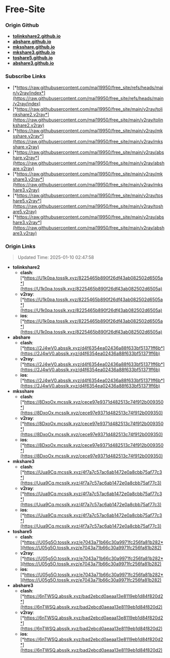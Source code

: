 # Free-Site

### Origin Github

- [**tolinkshare2.github.io**](https://github.com/tolinkshare2/tolinkshare2.github.io)
- [**abshare.github.io**](https://github.com/abshare/abshare.github.io)
- [**mksshare.github.io**](https://github.com/mksshare/mksshare.github.io)
- [**mkshare3.github.io**](https://github.com/mkshare3/mkshare3.github.io)
- [**toshare5.github.io**](https://github.com/toshare5/toshare5.github.io)
- [**abshare3.github.io**](https://github.com/abshare3/abshare3.github.io)

### Subscribe Links

- [*https://raw.githubusercontent.com/mai19950/free_site/refs/heads/main/v2ray/index*](https://raw.githubusercontent.com/mai19950/free_site/refs/heads/main/v2ray/index)
- [*https://raw.githubusercontent.com/mai19950/free_site/main/v2ray/tolinkshare2.v2ray*](https://raw.githubusercontent.com/mai19950/free_site/main/v2ray/tolinkshare2.v2ray)
- [*https://raw.githubusercontent.com/mai19950/free_site/main/v2ray/mksshare.v2ray*](https://raw.githubusercontent.com/mai19950/free_site/main/v2ray/mksshare.v2ray)
- [*https://raw.githubusercontent.com/mai19950/free_site/main/v2ray/abshare.v2ray*](https://raw.githubusercontent.com/mai19950/free_site/main/v2ray/abshare.v2ray)
- [*https://raw.githubusercontent.com/mai19950/free_site/main/v2ray/mkshare3.v2ray*](https://raw.githubusercontent.com/mai19950/free_site/main/v2ray/mkshare3.v2ray)
- [*https://raw.githubusercontent.com/mai19950/free_site/main/v2ray/toshare5.v2ray*](https://raw.githubusercontent.com/mai19950/free_site/main/v2ray/toshare5.v2ray)
- [*https://raw.githubusercontent.com/mai19950/free_site/main/v2ray/abshare3.v2ray*](https://raw.githubusercontent.com/mai19950/free_site/main/v2ray/abshare3.v2ray)

### Origin Links

> Updated Time: 2025-01-10 02:47:58

- **tolinkshare2**
  - **clash**: [*https://U1k0pa.tosslk.xyz/8225465b890f26df43ab082502d6505a*](https://U1k0pa.tosslk.xyz/8225465b890f26df43ab082502d6505a)
  - **v2ray**: [*https://U1k0pa.tosslk.xyz/8225465b890f26df43ab082502d6505a*](https://U1k0pa.tosslk.xyz/8225465b890f26df43ab082502d6505a)
  - **ios**: [*https://U1k0pa.tosslk.xyz/8225465b890f26df43ab082502d6505a*](https://U1k0pa.tosslk.xyz/8225465b890f26df43ab082502d6505a)
- **abshare**
  - **clash**: [*https://2J4wV0.absslk.xyz/d4f6354ea02436a88f633bf51371ff6b*](https://2J4wV0.absslk.xyz/d4f6354ea02436a88f633bf51371ff6b)
  - **v2ray**: [*https://2J4wV0.absslk.xyz/d4f6354ea02436a88f633bf51371ff6b*](https://2J4wV0.absslk.xyz/d4f6354ea02436a88f633bf51371ff6b)
  - **ios**: [*https://2J4wV0.absslk.xyz/d4f6354ea02436a88f633bf51371ff6b*](https://2J4wV0.absslk.xyz/d4f6354ea02436a88f633bf51371ff6b)
- **mksshare**
  - **clash**: [*https://8DxoOx.mcsslk.xyz/cece97e9371d482513c74f912b009350*](https://8DxoOx.mcsslk.xyz/cece97e9371d482513c74f912b009350)
  - **v2ray**: [*https://8DxoOx.mcsslk.xyz/cece97e9371d482513c74f912b009350*](https://8DxoOx.mcsslk.xyz/cece97e9371d482513c74f912b009350)
  - **ios**: [*https://8DxoOx.mcsslk.xyz/cece97e9371d482513c74f912b009350*](https://8DxoOx.mcsslk.xyz/cece97e9371d482513c74f912b009350)
- **mkshare3**
  - **clash**: [*https://Uua9Cq.mcsslk.xyz/4f7a7c57ac6ab1472e0a8cbb75af77c3*](https://Uua9Cq.mcsslk.xyz/4f7a7c57ac6ab1472e0a8cbb75af77c3)
  - **v2ray**: [*https://Uua9Cq.mcsslk.xyz/4f7a7c57ac6ab1472e0a8cbb75af77c3*](https://Uua9Cq.mcsslk.xyz/4f7a7c57ac6ab1472e0a8cbb75af77c3)
  - **ios**: [*https://Uua9Cq.mcsslk.xyz/4f7a7c57ac6ab1472e0a8cbb75af77c3*](https://Uua9Cq.mcsslk.xyz/4f7a7c57ac6ab1472e0a8cbb75af77c3)
- **toshare5**
  - **clash**: [*https://U05g5O.tosslk.xyz/e7043a71b66c30a9971fc256fa81b282*](https://U05g5O.tosslk.xyz/e7043a71b66c30a9971fc256fa81b282)
  - **v2ray**: [*https://U05g5O.tosslk.xyz/e7043a71b66c30a9971fc256fa81b282*](https://U05g5O.tosslk.xyz/e7043a71b66c30a9971fc256fa81b282)
  - **ios**: [*https://U05g5O.tosslk.xyz/e7043a71b66c30a9971fc256fa81b282*](https://U05g5O.tosslk.xyz/e7043a71b66c30a9971fc256fa81b282)
- **abshare3**
  - **clash**: [*https://6nTWSQ.absslk.xyz/bad2ebcd0aeaa13e8119eb1d84f820d2*](https://6nTWSQ.absslk.xyz/bad2ebcd0aeaa13e8119eb1d84f820d2)
  - **v2ray**: [*https://6nTWSQ.absslk.xyz/bad2ebcd0aeaa13e8119eb1d84f820d2*](https://6nTWSQ.absslk.xyz/bad2ebcd0aeaa13e8119eb1d84f820d2)
  - **ios**: [*https://6nTWSQ.absslk.xyz/bad2ebcd0aeaa13e8119eb1d84f820d2*](https://6nTWSQ.absslk.xyz/bad2ebcd0aeaa13e8119eb1d84f820d2)
